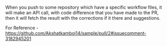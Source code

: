 When you push to some repository which have a specific workflow files, it will make an API call, with code difference that you have made to the PR, then it will fetch the result with the corrections if it there and suggestions.


For Reference - https://github.com/Akshatkamboj14/sample/pull/2#issuecomment-3182945201
